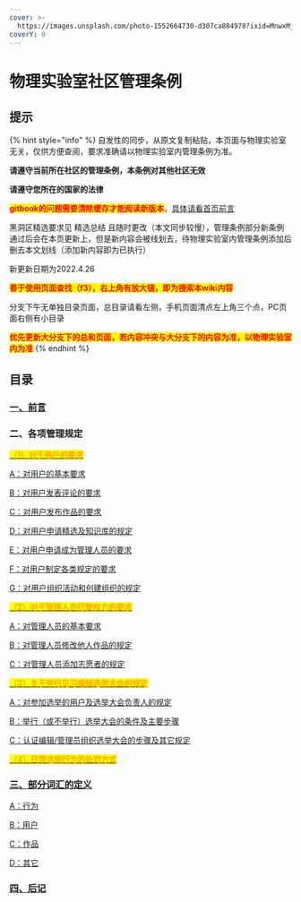 ```yaml
---
cover: >-
  https://images.unsplash.com/photo-1552664730-d307ca884978?ixid=MnwxMjA3fDB8MHxwaG90by1wYWdlfHx8fGVufDB8fHx8&ixlib=rb-1.2.1&auto=format&fit=crop&w=2970&q=80
coverY: 0
---
```


# 物理实验室社区管理条例

## 提示

{% hint style="info" %}
自发性的同步，从原文复制粘贴，本页面与物理实验室无关，仅供方便查阅，要求准确请以物理实验室内管理条例为准。

**请遵守当前所在社区的管理条例，本条例对其他社区无效**

**请遵守您所在的国家的法律**

<mark style="color:red;">**gitbook的问题需要清除缓存才能阅读新版本**</mark>，[具体请看首页前言](https://ziyilingran.gitbook.io/first/)

黑洞区精选要求见 精选总结 且随时更改（本文同步较慢），管理条例部分新条例通过后会在本页更新上，但是新内容会被线划去，待物理实验室内管理条例添加后删去本文划线（添加新内容即为已执行）

新更新日期为2022.4.26

<mark style="color:red;">**善于使用页面查找（f3），右上角有放大镜，即为搜索本wiki内容**</mark>

分支下午无单独目录页面，总目录请看左侧，手机页面清点左上角三个点，PC页面右侧有小目录

<mark style="color:red;">**优先更新大分支下的总和页面，若内容冲突与大分支下的内容为准，以物理实验室内为准**</mark>
{% endhint %}

## 目录

### [一、前言](yi-qian-yan.md)

### **二、各项管理规定**

****[<mark style="color:orange;">**（1）对于用户的要求**</mark>](er-ge-xiang-guan-li-gui-ding/1-dui-yu-pu-tong-yong-hu-de-yao-qiu/)<mark style="color:orange;">****</mark>

[A：对用户的基本要求](er-ge-xiang-guan-li-gui-ding/1-dui-yu-pu-tong-yong-hu-de-yao-qiu/a-dui-yong-hu-de-ji-ben-yao-qiu.md)

[B：对用户发表评论的要求](er-ge-xiang-guan-li-gui-ding/1-dui-yu-pu-tong-yong-hu-de-yao-qiu/b-dui-yong-hu-fa-biao-ping-lun-de-yao-qiu.md)

[C：对用户发布作品的要求](er-ge-xiang-guan-li-gui-ding/1-dui-yu-pu-tong-yong-hu-de-yao-qiu/c-dui-yong-hu-fa-bu-zuo-pin-de-yao-qiu.md)

[D：对用户申请精选及知识库的规定](er-ge-xiang-guan-li-gui-ding/1-dui-yu-pu-tong-yong-hu-de-yao-qiu/d-dui-yong-hu-shen-qing-jing-xuan-ji-zhi-shi-ku-de-gui-ding-gui-ding.md)

[E：对用户申请成为管理人员的要求](er-ge-xiang-guan-li-gui-ding/1-dui-yu-pu-tong-yong-hu-de-yao-qiu/e-dui-yong-hu-shen-qing-cheng-wei-guan-li-ren-yuan-de-yao-qiu.md)

[F：对用户制定各类规定的要求](er-ge-xiang-guan-li-gui-ding/1-dui-yu-pu-tong-yong-hu-de-yao-qiu/f-dui-yong-hu-zhi-ding-ge-lei-gui-ding-de-yao-qiu.md)

[G：对用户组织活动和创建组织的规定](er-ge-xiang-guan-li-gui-ding/1-dui-yu-pu-tong-yong-hu-de-yao-qiu/g-dui-yong-hu-zu-zhi-huo-dong-he-chuang-jian-zu-zhi-de-gui-ding.md)

<mark style="color:orange;">****</mark>[<mark style="color:orange;">**（2）对于管理人员行使权力的要求**</mark>](wu-li-shi-yan-shi-she-qu-guan-li-tiao-li/er-ge-xiang-guan-li-gui-ding/2-dui-yu-guan-li-ren-yuan-hang-shi-quan-li-de-yao-qiu/)<mark style="color:orange;">****</mark>

[A：对管理人员的基本要求](wu-li-shi-yan-shi-she-qu-guan-li-tiao-li/er-ge-xiang-guan-li-gui-ding/2-dui-yu-guan-li-ren-yuan-hang-shi-quan-li-de-yao-qiu/a-dui-guan-li-ren-yuan-de-ji-ben-yao-qiu.md)

[B：对管理人员修改他人作品的规定](wu-li-shi-yan-shi-she-qu-guan-li-tiao-li/er-ge-xiang-guan-li-gui-ding/2-dui-yu-guan-li-ren-yuan-hang-shi-quan-li-de-yao-qiu/b-dui-guan-li-ren-yuan-xiu-gai-ta-ren-zuo-pin-de-gui-ding.md)

[C：对管理人员添加志愿者的规定](wu-li-shi-yan-shi-she-qu-guan-li-tiao-li/er-ge-xiang-guan-li-gui-ding/2-dui-yu-guan-li-ren-yuan-hang-shi-quan-li-de-yao-qiu/c-dui-guan-li-ren-yuan-tian-jia-zhi-yuan-zhe-de-gui-ding.md)

<mark style="color:orange;">****</mark>[<mark style="color:orange;">**（3）关于举行见习编辑选举大会的规定**</mark>](wu-li-shi-yan-shi-she-qu-guan-li-tiao-li/er-ge-xiang-guan-li-gui-ding/3-guan-yu-ju-hang-jian-xi-bian-ji-xuan-ju-da-hui-de-gui-ding/)<mark style="color:orange;">****</mark>

[A：对参加选举的用户及选举大会负责人的规定](wu-li-shi-yan-shi-she-qu-guan-li-tiao-li/er-ge-xiang-guan-li-gui-ding/3-guan-yu-ju-hang-jian-xi-bian-ji-xuan-ju-da-hui-de-gui-ding/a-dui-can-jia-xuan-ju-de-yong-hu-ji-xuan-ju-da-hui-fu-ze-ren-de-gui-ding.md)

[B：举行（或不举行）选举大会的条件及主要步骤](wu-li-shi-yan-shi-she-qu-guan-li-tiao-li/er-ge-xiang-guan-li-gui-ding/3-guan-yu-ju-hang-jian-xi-bian-ji-xuan-ju-da-hui-de-gui-ding/b-ju-hang-huo-bu-ju-hang-xuan-ju-da-hui-de-tiao-jian-ji-zhu-yao-bu-zhou.md)

[C：认证编辑/管理员组织选举大会的步骤及其它规定](wu-li-shi-yan-shi-she-qu-guan-li-tiao-li/er-ge-xiang-guan-li-gui-ding/3-guan-yu-ju-hang-jian-xi-bian-ji-xuan-ju-da-hui-de-gui-ding/c-ren-zheng-bian-ji-guan-li-yuan-zu-zhi-xuan-ju-da-hui-de-bu-zhou-ji-qi-ta-gui-ding.md)

<mark style="color:orange;">****</mark>[<mark style="color:orange;">**（4）日常违规行为的处罚方式**</mark>](wu-li-shi-yan-shi-she-qu-guan-li-tiao-li/er-ge-xiang-guan-li-gui-ding/4-ri-chang-wei-gui-hang-wei-de-chu-fa-fang-shi.md)<mark style="color:orange;">****</mark>

### [三、部分词汇的定义](wu-li-shi-yan-shi-she-qu-guan-li-tiao-li/san-bu-fen-ci-hui-de-ding-yi/)

[A：行为](wu-li-shi-yan-shi-she-qu-guan-li-tiao-li/san-bu-fen-ci-hui-de-ding-yi/a-hang-wei.md)

[B：用户](wu-li-shi-yan-shi-she-qu-guan-li-tiao-li/san-bu-fen-ci-hui-de-ding-yi/b-yong-hu.md)

[C：作品](wu-li-shi-yan-shi-she-qu-guan-li-tiao-li/san-bu-fen-ci-hui-de-ding-yi/c-zuo-pin.md)

[D：其它](wu-li-shi-yan-shi-she-qu-guan-li-tiao-li/san-bu-fen-ci-hui-de-ding-yi/d-qi-ta.md)

### [四、后记](wu-li-shi-yan-shi-she-qu-guan-li-tiao-li/si-hou-ji.md)
